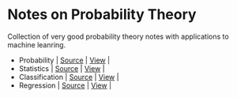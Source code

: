 # Notes on Probability Theory

Collection of very good probability theory notes with applications to machine leanring.

- Probability | [Source](./Probability_Solution.ipynb) | [View](https://nbviewer.org/github/lin-wlx/Probability-Notes/blob/main/notes/Probability_Solution.ipynb) |
- Statistics | [Source](./Statistics_Solution.ipynb) | [View](https://nbviewer.org/github/lin-wlx/Probability-Notes/blob/main/notes/Statistics_Solution%20.ipynb) |
- Classification | [Source](./Classification_Solution.ipynb) | [View](https://nbviewer.org/github/lin-wlx/Probability-Notes/blob/main/notes/Classification_Solution.ipynb) |
- Regression | [Source](./Regression_Solution.ipynb) | [View](https://nbviewer.org/github/lin-wlx/Probability-Notes/blob/main/notes/Regression_Solution.ipynb) |
